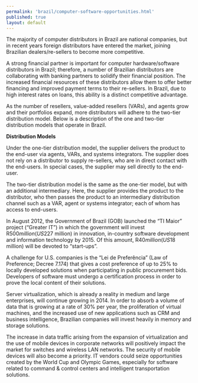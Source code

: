 ```yaml
--- 
permalink: 'brazil/computer-software-opportunities.html' 
published: true 
layout: default
---
```

The majority of computer distributors in Brazil are national companies, but in recent years foreign distributors have entered the market, joining Brazilian dealers/re-sellers to become more competitive.

A strong financial partner is important for computer hardware/software distributors in Brazil; therefore, a number of Brazilian distributors are collaborating with banking partners to solidify their financial position. The increased financial resources of these distributors allow them to offer better financing and improved payment terms to their re-sellers. In Brazil, due to high interest rates on loans, this ability is a distinct competitive advantage.

As the number of resellers, value-added resellers (VARs), and agents grow and their portfolios expand, more distributors will adhere to the two-tier distribution model. Below is a description of the one and two-tier distribution models that operate in Brazil.

**Distribution Models** 

Under the one-tier distribution model, the supplier delivers the product to the end-user via agents, VARs, and systems integrators. The supplier does not rely on a distributor to supply re-sellers, who are in direct contact with the end-users. In special cases, the supplier may sell directly to the end-user.

The two-tier distribution model is the same as the one-tier model, but with an additional intermediary. Here, the supplier provides the product to the distributor, who then passes the product to an intermediary distribution channel such as a VAR, agent or systems integrator; each of whom has access to end-users.

In August 2012, the Government of Brazil (GOB) launched the “TI Maior” project (“Greater IT”) in which the government will invest R$500 million (US$227 million) in innovation, in-country software development and information technology by 2015. Of this amount, R$40 million (US$18 million) will be devoted to “start-ups”.

A challenge for U.S. companies is the “Lei de Preferência” (Law of Preference; Decree 7.174) that gives a cost preference of up to 25% to locally developed solutions when participating in public procurement bids. Developers of software must undergo a certification process in order to prove the local content of their solutions.

Server virtualization, which is already a reality in medium and large enterprises, will continue growing in 2014. In order to absorb a volume of data that is growing at a rate of 30% per year, the proliferation of virtual machines, and the increased use of new applications such as CRM and business intelligence, Brazilian companies will invest heavily in memory and storage solutions.

The increase in data traffic arising from the expansion of virtualization and the use of mobile devices in corporate networks will positively impact the market for switches and wireless LAN networks. The security of mobile devices will also become a priority. IT vendors could seize opportunities created by the World Cup and Olympic Games, especially for software related to command & control centers and intelligent transportation solutions.
